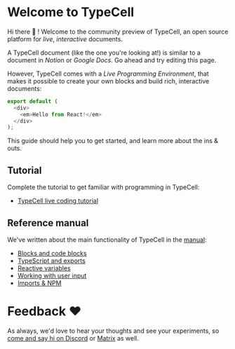 # Welcome to TypeCell

Hi there 👋 ! Welcome to the community preview of TypeCell, an open source platform for _live_, _interactive_ documents.

A TypeCell document (like the one you're looking at!) is similar to a document in _Notion_ or _Google Docs_. Go ahead and try editing this page.

However, TypeCell comes with a _Live Programming Environment_, that makes it possible to create your own blocks and build rich, interactive documents:

```typescript
export default (
  <div>
    <em>Hello from React!</em>
  </div>
);
```

This guide should help you to get started, and learn more about the ins & outs.

## Tutorial

Complete the tutorial to get familiar with programming in TypeCell:

- [TypeCell live coding tutorial](/docs/Live%20coding%20tutorial.md)

## Reference manual

We've written about the main functionality of TypeCell in the [manual](/docs/manual):

- [Blocks and code blocks](/docs/manual/1.%20Blocks%20and%20code%20blocks.md)
- [TypeScript and exports](/docs/manual/2.%20TypeScript%20and%20exports.md)
- [Reactive variables](/docs/manual/3.%20Reactive%20variables.md)
- [Working with user input](/docs/manual/4.%20Inputs.md)
- [Imports & NPM](/docs/manual/5.%20Imports%20and%20NPM.md)
<!-- - [Collaboration](/docs/manual/6.%20Collaboration.md) -->

<!-- ## Demos

Another good way to learn is to check out some notebooks from our community:

- [View demo notebooks](/docs/Demos.md) -->

# Feedback ❤️

As always, we'd love to hear your thoughts and see your experiments, so [come and say hi on Discord](https://discord.gg/TcJ9TRC3SV) or [Matrix](https://matrix.to/#/#typecell-space:matrix.org) as well.
